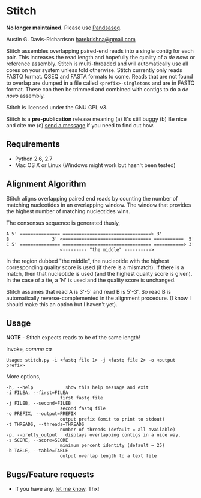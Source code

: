 # Stitch

**No longer maintained**. Please use [Pandsaseq](https://github.com/neufeld/pandaseq).

Austin G. Davis-Richardson
<harekrishna@gmail.com>

Stitch assembles overlapping paired-end reads into a single contig for each
pair. This increases the read length and hopefully the quality of a _de novo_
or reference assembly. Stitch is multi-threaded and will automatically use all
cores on your system unless told otherwise. Stitch currently only reads FASTQ
format. QSEQ and FASTA formats to come. Reads that are not found to overlap are
dumped in a file called `<prefix>-singletons` and are in FASTQ format. These
can then be trimmed and combined with contigs to do a _de novo_ assembly.

Stitch is licensed under the GNU GPL v3.

Stitch is a __pre-publication__ release meaning (a) It's still buggy (b) Be nice and cite me (c) [send a message](mailto:adavisr@ufl.edu) if you need to find out how.
		
## Requirements

- Python 2.6, 2.7
- Mac OS X or Linux (Windows might work but hasn't been tested)

## Alignment Algorithm

Stitch aligns overlapping paired end reads by counting the number of matching
nucleotides in an overlapping window. The window that provides the highest
number of matching nucleotides wins.

The consensus sequence is generated thusly,

    A 5' =============== =================================> 3'
    B                3' <================================= ===========  5'
    C 5' =============== ================================= ===========> 3'
                        <--------- "the middle" ---------->

In the region dubbed "the middle", the nucleotide with the highest
corresponding quality score is used (if there is a mismatch). If there is a
match, then that nucleotide is used (and the highest quality score is  given).
In the case of a tie, a 'N' is used and the quality score is unchanged.

Stitch assumes that read A is 3'-5' and read B is 5'-3'. So read B is
automatically reverse-complemented in the alignment procedure. (I know I should
make this an option but I haven't yet).

## Usage

**NOTE** - Stitch expects reads to be of the same length!

Invoke, _comme ca_

    Usage: stitch.py -i <fastq file 1> -j <fastq file 2> -o <output prefix>

More options,

    -h, --help            show this help message and exit
    -i FILEA, --first=FILEA
                        first fastq file
    -j FILEB, --second=FILEB
                        second fastq file
    -o PREFIX, --output=PREFIX
                        output prefix (omit to print to stdout)
    -t THREADS, --threads=THREADS
                        number of threads (default = all available)
    -p, --pretty_output   displays overlapping contigs in a nice way.
    -s SCORE, --score=SCORE
                        minimum percent identity (default = 25)
    -b TABLE, --table=TABLE
                        output overlap length to a text file

## Bugs/Feature requests

 - If you have any, [let me know](https://github.com/audy/stitch/issues). Thx!
